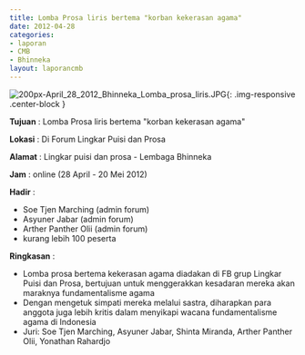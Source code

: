 ```yaml
---
title: Lomba Prosa liris bertema "korban kekerasan agama"
date: 2012-04-28
categories:
- laporan
- CMB
- Bhinneka
layout: laporancmb
---
```


![200px-April_28_2012_Bhinneka_Lomba_prosa_liris.JPG](/uploads/200px-April_28_2012_Bhinneka_Lomba_prosa_liris.JPG){: .img-responsive .center-block }	
	
**Tujuan** :	Lomba Prosa liris bertema "korban kekerasan agama"
	
**Lokasi** :	Di Forum Lingkar Puisi dan Prosa
	
**Alamat** : 	Lingkar puisi dan prosa - Lembaga Bhinneka
	
**Jam** :	online (28 April - 20 Mei 2012)
	
**Hadir** :
*	Soe Tjen Marching (admin forum)
*	Asyuner Jabar (admin forum)
*	Arther Panther Olii (admin forum)
*	kurang lebih 100 peserta

**Ringkasan** :	
*	Lomba prosa bertema kekerasan agama diadakan di FB grup Lingkar Puisi dan Prosa, bertujuan untuk menggerakkan kesadaran mereka akan maraknya fundamentalisme agama
*	Dengan mengetuk simpati mereka melalui sastra, diharapkan para anggota juga lebih kritis dalam menyikapi wacana fundamentalisme agama di Indonesia
*	Juri: Soe Tjen Marching, Asyuner Jabar, Shinta Miranda, Arther Panther Olii, Yonathan Rahardjo
